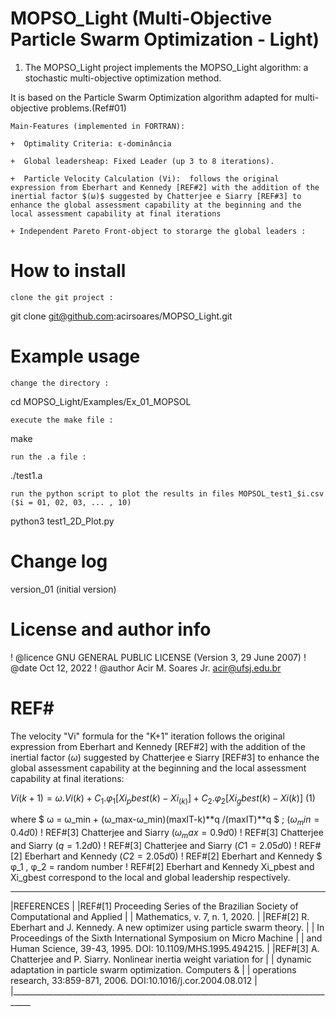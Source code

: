 # MOPSO_Light  (Multi-Objective Particle Swarm Optimization - Light)

1) The MOPSO_Light project implements the MOPSO_Light algorithm: a stochastic multi-objective optimization method. 

It is based on the Particle Swarm Optimization algorithm adapted for multi-objective problems.(Ref#01)

 	Main-Features (implemented in FORTRAN):

	+  Optimality Criteria: ε-dominância

	+  Global leadersheap: Fixed Leader (up 3 to 8 iterations). 

	+  Particle Velocity Calculation (Vi):  follows the original expression from Eberhart and Kennedy [REF#2] with the addition of the inertial factor $(ω)$ suggested by Chatterjee e Siarry [REF#3] to enhance the global assessment capability at the beginning and the local assessment capability at final iterations
	
	+ Independent Pareto Front-object to storarge the global leaders : 


# How to install

	clone the git project : 

git clone git@github.com:acirsoares/MOPSO_Light.git


# Example usage

	change the directory :

cd MOPSO_Light/Examples/Ex_01_MOPSOL

	execute the make file :

make

	run the .a file :

./test1.a

	run the python script to plot the results in files MOPSOL_test1_$i.csv ($i = 01, 02, 03, ... , 10)

python3 test1_2D_Plot.py 


# Change log

version_01 (initial version)  


# License and author info

! @licence GNU GENERAL PUBLIC LICENSE (Version 3, 29 June 2007)
! @date Oct 12, 2022
! @author Acir M. Soares Jr. <acir@ufsj.edu.br>


# REF#

The velocity "Vi" formula for the "K+1" iteration follows the original expression from Eberhart and Kennedy [REF#2] with the addition of the inertial factor $(ω)$ suggested by Chatterjee e Siarry [REF#3] to enhance the global assessment capability at the beginning and the local assessment capability at final iterations:

$Vi(k+1)=ω.Vi(k)+C_1.φ_1[Xi_pbest(k)−Xi_(k)] + C_2.φ_2[Xi_gbest(k)−Xi(k)]$ (1)

where $ ω = ω_min + (ω_max-ω_min)(maxIT-k)**q /(maxIT)**q $ ;
$(ω_min=0.4d0)$                  ! REF#[3] Chatterjee and Siarry
$(ω_max=0.9d0)$                  ! REF#[3] Chatterjee and Siarry
$(q=1.2d0)$                      ! REF#[3] Chatterjee and Siarry
$(C1=2.05d0)$                    ! REF#[2] Eberhart and Kennedy
$(C2=2.05d0)$                    ! REF#[2] Eberhart and Kennedy
$ φ_1 , φ_2 = random number      ! REF#[2] Eberhart and Kennedy
Xi_pbest and Xi_gbest correspond to the local and global leadership respectively.

____________________________________________________________________________________
|REFERENCES                                                                        |
|REF#[1] Proceeding Series of the Brazilian Society of Computational and Applied   |
|          Mathematics, v. 7, n. 1, 2020.                                          |
|REF#[2] R. Eberhart and J. Kennedy. A new optimizer using particle swarm theory.  |
|          In Proceedings of the Sixth International Symposium on Micro Machine    |
|          and Human Science, 39-43, 1995. DOI: 10.1109/MHS.1995.494215.           |
|REF#[3] A. Chatterjee and P. Siarry. Nonlinear inertia weight variation for       |
|          dynamic adaptation in particle swarm optimization. Computers &          |
|          operations research, 33:859-871, 2006. DOI:10.1016/j.cor.2004.08.012    |
|___________________________________________________________________________________

